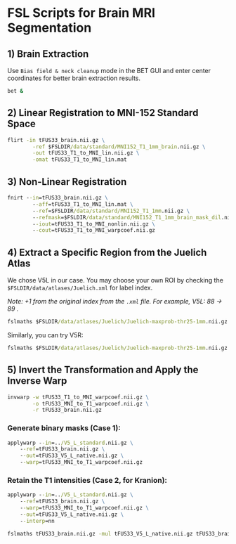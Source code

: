 # FSL Scripts for Brain MRI Segmentation

## 1) Brain Extraction

Use `Bias field & neck cleanup` mode in the BET GUI and enter center coordinates for better brain extraction results.

```cmd
bet &
```

## 2) Linear Registration to MNI-152 Standard Space

```cmd
flirt -in tFUS33_brain.nii.gz \
        -ref $FSLDIR/data/standard/MNI152_T1_1mm_brain.nii.gz \
        -out tFUS33_T1_to_MNI_lin.nii.gz \
        -omat tFUS33_T1_to_MNI_lin.mat
```

## 3) Non-Linear Registration

```cmd
fnirt --in=tFUS33_brain.nii.gz \
        --aff=tFUS33_T1_to_MNI_lin.mat \
        --ref=$FSLDIR/data/standard/MNI152_T1_1mm.nii.gz \
        --refmask=$FSLDIR/data/standard/MNI152_T1_1mm_brain_mask_dil.nii.gz \
        --iout=tFUS33_T1_to_MNI_nonlin.nii.gz \
        --cout=tFUS33_T1_to_MNI_warpcoef.nii.gz
```

## 4) Extract a Specific Region from the Juelich Atlas

We chose V5L in our case. You may choose your own ROI by checking the `$FSLDIR/data/atlases/Juelich.xml` for label index. 

*Note: +1 from the original index from the `.xml` file. For example, V5L: 88 -> 89 .*

```cmd
fslmaths $FSLDIR/data/atlases/Juelich/Juelich-maxprob-thr25-1mm.nii.gz -thr 89 -uthr 89 -bin V5_L_standard.nii.gz
```

Similarly, you can try V5R:

```cmd
fslmaths $FSLDIR/data/atlases/Juelich/Juelich-maxprob-thr25-1mm.nii.gz -thr 90 -uthr 90 -bin V5_R_standard.nii.gz
```

## 5) Invert the Transformation and Apply the Inverse Warp

```cmd
invwarp -w tFUS33_T1_to_MNI_warpcoef.nii.gz \
        -o tFUS33_MNI_to_T1_warpcoef.nii.gz \
        -r tFUS33_brain.nii.gz
```

### Generate binary masks (Case 1):

```cmd
applywarp --in=../V5_L_standard.nii.gz \
    --ref=tFUS33_brain.nii.gz \
    --out=tFUS33_V5_L_native.nii.gz \
    --warp=tFUS33_MNI_to_T1_warpcoef.nii.gz
```

### Retain the T1 intensities (Case 2, for Kranion):

```cmd
applywarp --in=../V5_L_standard.nii.gz \
    --ref=tFUS33_brain.nii.gz \
    --warp=tFUS33_MNI_to_T1_warpcoef.nii.gz \
    --out=tFUS33_V5_L_native.nii.gz \
    --interp=nn

fslmaths tFUS33_brain.nii.gz -mul tFUS33_V5_L_native.nii.gz tFUS33_brain_V5_L_segmented.nii.gz
```
